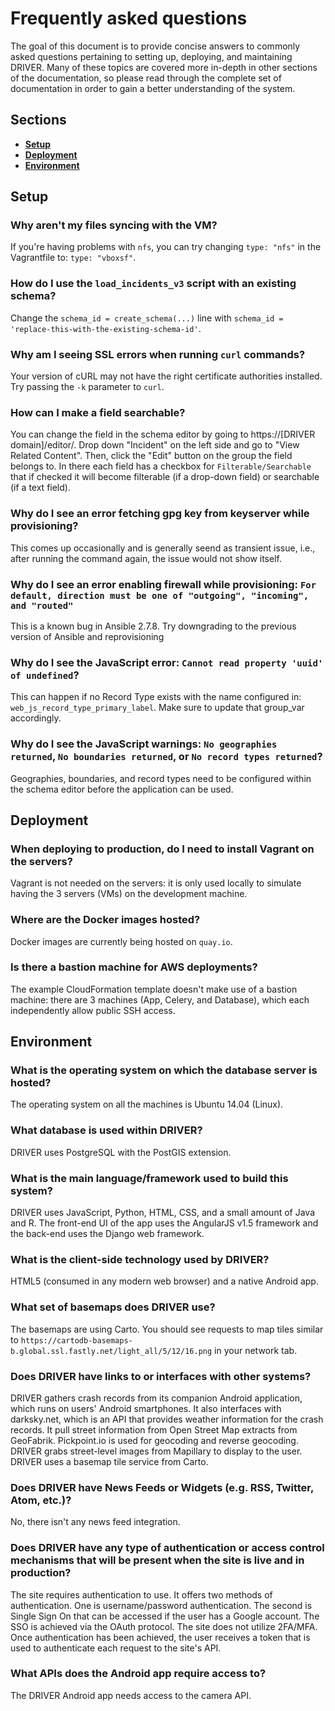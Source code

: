 # Frequently asked questions

The goal of this document is to provide concise answers to commonly asked questions pertaining to setting up, deploying, and maintaining DRIVER. Many of these topics are covered more in-depth in other sections of the documentation, so please read through the complete set of documentation in order to gain a better understanding of the system.


## Sections
- [**Setup**](#setup)
- [**Deployment**](#deployment)
- [**Environment**](#environment)


## Setup

### Why aren't my files syncing with the VM?
If you're having problems with `nfs`, you can try changing `type: "nfs"` in the Vagrantfile to: `type: "vboxsf"`.

### How do I use the `load_incidents_v3` script with an existing schema?
Change the `schema_id = create_schema(...)` line with `schema_id = 'replace-this-with-the-existing-schema-id'`.

### Why am I seeing SSL errors when running `curl` commands?
Your version of cURL may not have the right certificate authorities installed. Try passing the `-k` parameter to `curl`.

### How can I make a field searchable?
You can change the field in the schema editor by going to https://[DRIVER domain]/editor/. Drop down "Incident" on the left side and go to "View Related Content". Then, click the "Edit" button on the group the field belongs to. In there each field has a checkbox for `Filterable/Searchable` that if checked it will become filterable (if a drop-down field) or searchable (if a text field).

### Why do I see an error fetching gpg key from keyserver while provisioning?
This comes up occasionally and is generally seend as transient issue, i.e., after running the command again, the issue would not show itself.

### Why do I see an error enabling firewall while provisioning: `For default, direction must be one of "outgoing", "incoming", and "routed"`
This is a known bug in Ansible 2.7.8. Try downgrading to the previous version of Ansible and reprovisioning

### Why do I see the JavaScript error: `Cannot read property 'uuid' of undefined`?
This can happen if no Record Type exists with the name configured in: `web_js_record_type_primary_label`. Make sure to update that group_var accordingly.

### Why do I see the JavaScript warnings: `No geographies returned`, `No boundaries returned`, or `No record types returned`?
Geographies, boundaries, and record types need to be configured within the schema editor before the application can be used.


## Deployment

### When deploying to production, do I need to install Vagrant on the servers?
Vagrant is not needed on the servers: it is only used locally to simulate having the 3 servers (VMs) on the development machine.

### Where are the Docker images hosted?
Docker images are currently being hosted on `quay.io`.

### Is there a bastion machine for AWS deployments?
The example CloudFormation template doesn't make use of a bastion machine: there are 3 machines (App, Celery, and Database), which each independently allow public SSH access.


## Environment

### What is the operating system on which the database server is hosted?
The operating system on all the machines is Ubuntu 14.04 (Linux).

### What database is used within DRIVER?
DRIVER uses PostgreSQL with the PostGIS extension.

### What is the main language/framework used to build this system?
DRIVER uses JavaScript, Python, HTML, CSS, and a small amount of Java and R. The front-end UI of the app uses the AngularJS v1.5 framework and the back-end uses the Django web framework.

### What is the client-side technology used by DRIVER?
HTML5 (consumed in any modern web browser) and a native Android app.

### What set of basemaps does DRIVER use?
The basemaps are using Carto. You should see requests to map tiles similar to `https://cartodb-basemaps-b.global.ssl.fastly.net/light_all/5/12/16.png` in your network tab.

### Does DRIVER have links to or interfaces with other systems?
DRIVER gathers crash records from its companion Android application, which runs on users' Android smartphones. It also interfaces with darksky.net, which is an API that provides weather information for the crash records. It pull street information from Open Street Map extracts from GeoFabrik. Pickpoint.io is used for geocoding and reverse geocoding. DRIVER grabs street-level images from Mapillary to display to the user. DRIVER uses a basemap tile service from Carto.

### Does DRIVER have News Feeds or Widgets (e.g. RSS, Twitter, Atom, etc.)?
No, there isn't any news feed integration.

### Does DRIVER have any type of authentication or access control mechanisms that will be present when the site is live and in production?
The site requires authentication to use. It offers two methods of authentication. One is username/password authentication. The second is Single Sign On that can be accessed if the user has a Google account. The SSO is achieved via the OAuth protocol. The site does not utilize 2FA/MFA. Once authentication has been achieved, the user receives a token that is used to authenticate each request to the site's API.

### What APIs does the Android app require access to?
The DRIVER Android app needs access to the camera API.
